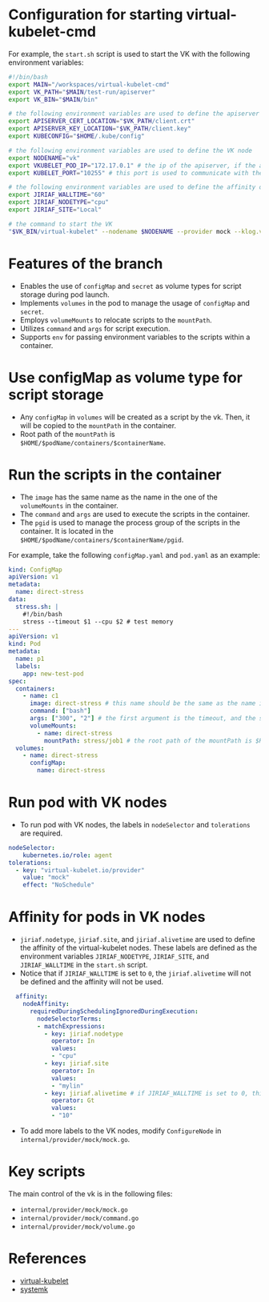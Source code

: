 # Configuration for starting virtual-kubelet-cmd
For example, the `start.sh` script is used to start the VK with the following environment variables:
```bash
#!/bin/bash
export MAIN="/workspaces/virtual-kubelet-cmd"
export VK_PATH="$MAIN/test-run/apiserver"
export VK_BIN="$MAIN/bin"

# the following environment variables are used to define the apiserver
export APISERVER_CERT_LOCATION="$VK_PATH/client.crt"
export APISERVER_KEY_LOCATION="$VK_PATH/client.key"
export KUBECONFIG="$HOME/.kube/config"

# the following environment variables are used to define the VK node
export NODENAME="vk"
export VKUBELET_POD_IP="172.17.0.1" # the ip of the apiserver, if the apiserver is running in the docker container, the ip should be the ip of the docker0
export KUBELET_PORT="10255" # this port is used to communicate with the apiserver

# the following environment variables are used to define the affinity of the VK nodes
export JIRIAF_WALLTIME="60" 
export JIRIAF_NODETYPE="cpu"
export JIRIAF_SITE="Local"

# the command to start the VK
"$VK_BIN/virtual-kubelet" --nodename $NODENAME --provider mock --klog.v 3 > ./$NODENAME.log 2>&1 
```


# Features of the branch
- Enables the use of `configMap` and `secret` as volume types for script storage during pod launch.
- Implements `volumes` in the pod to manage the usage of `configMap` and `secret`.
- Employs `volumeMounts` to relocate scripts to the `mountPath`.
- Utilizes `command` and `args` for script execution.
- Supports `env` for passing environment variables to the scripts within a container.


# Use configMap as volume type for script storage
- Any `configMap` in `volumes` will be created as a script by the vk. Then, it will be copied to the `mountPath` in the container.
- Root path of the `mountPath` is `$HOME/$podName/containers/$containerName`.

# Run the scripts in the container
- The `image` has the same name as the name in the one of the `volumeMounts` in the container.
- The `command` and `args` are used to execute the scripts in the container.
- The `pgid` is used to manage the process group of the scripts in the container. It is located in the `$HOME/$podName/containers/$containerName/pgid`.

For example, take the following `configMap.yaml` and `pod.yaml` as an example:
```yaml
kind: ConfigMap
apiVersion: v1
metadata:
  name: direct-stress
data:
  stress.sh: |
    #!/bin/bash
    stress --timeout $1 --cpu $2 # test memory
---
apiVersion: v1
kind: Pod
metadata:
  name: p1
  labels:
    app: new-test-pod
spec:
  containers:
    - name: c1
      image: direct-stress # this name should be the same as the name in the volumeMounts
      command: ["bash"]
      args: ["300", "2"] # the first argument is the timeout, and the second argument is the cpu number as defined in the stress.sh
      volumeMounts:
        - name: direct-stress
          mountPath: stress/job1 # the root path of the mountPath is $HOME/p1/containers/c1
  volumes:
    - name: direct-stress 
      configMap:
        name: direct-stress
```

# Run pod with VK nodes
- To run pod with VK nodes, the labels in `nodeSelector` and `tolerations` are required. 
```yaml
nodeSelector:
    kubernetes.io/role: agent
tolerations:
  - key: "virtual-kubelet.io/provider"
    value: "mock"
    effect: "NoSchedule"
```

# Affinity for pods in VK nodes
- `jiriaf.nodetype`, `jiriaf.site`, and `jiriaf.alivetime` are used to define the affinity of the virtual-kubelet nodes. These labels are defined as the environment variables `JIRIAF_NODETYPE`, `JIRIAF_SITE`, and `JIRIAF_WALLTIME` in the `start.sh` script. 
- Notice that if `JIRIAF_WALLTIME` is set to `0`, the `jiriaf.alivetime` will not be defined and the affinity will not be used.

```yaml
  affinity:
    nodeAffinity:
      requiredDuringSchedulingIgnoredDuringExecution:
        nodeSelectorTerms:
        - matchExpressions:
          - key: jiriaf.nodetype
            operator: In
            values:
            - "cpu"
          - key: jiriaf.site
            operator: In
            values:
            - "mylin"
          - key: jiriaf.alivetime # if JIRIAF_WALLTIME is set to 0, this label should not be defined.
            operator: Gt
            values:
            - "10"
```

- To add more labels to the VK nodes, modify `ConfigureNode` in `internal/provider/mock/mock.go`.


# Key scripts
The main control of the vk is in the following files:
- `internal/provider/mock/mock.go`
- `internal/provider/mock/command.go`
- `internal/provider/mock/volume.go`


# References
- [virtual-kubelet](https://github.com/virtual-kubelet/virtual-kubelet)
- [systemk](https://github.com/virtual-kubelet/systemk)